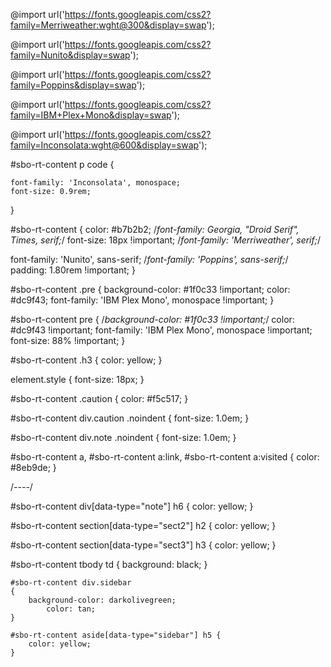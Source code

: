 @import url('https://fonts.googleapis.com/css2?family=Merriweather:wght@300&display=swap');

@import url('https://fonts.googleapis.com/css2?family=Nunito&display=swap');

@import url('https://fonts.googleapis.com/css2?family=Poppins&display=swap');

@import url('https://fonts.googleapis.com/css2?family=IBM+Plex+Mono&display=swap');

@import url('https://fonts.googleapis.com/css2?family=Inconsolata:wght@600&display=swap');



#sbo-rt-content p code {

    font-family: 'Inconsolata', monospace; 
    font-size: 0.9rem;
}

#sbo-rt-content {
    color: #b7b2b2;
    /*font-family: Georgia, "Droid Serif", Times, serif;*/
    font-size: 18px !important;
/*font-family: 'Merriweather', serif;*/

font-family: 'Nunito', sans-serif;
/*font-family: 'Poppins', sans-serif;*/
padding: 1.80rem  !important;
}

#sbo-rt-content .pre
{
background-color: #1f0c33 !important;
    color: #dc9f43;
font-family: 'IBM Plex Mono', monospace !important;
}

#sbo-rt-content pre
{
/*background-color: #1f0c33 !important;*/
    color: #dc9f43 !important;
font-family: 'IBM Plex Mono', monospace !important;
font-size: 88% !important;
}

#sbo-rt-content .h3 {
    color: yellow;
}

element.style {
   font-size: 18px;
}

#sbo-rt-content .caution {
    color: #f5c517;
}

#sbo-rt-content div.caution .noindent {
    font-size: 1.0em;
}


#sbo-rt-content div.note .noindent {
    font-size: 1.0em;
}


#sbo-rt-content a, #sbo-rt-content a:link, #sbo-rt-content a:visited {
    color: #8eb9de;
}

/*----*/


 #sbo-rt-content div[data-type="note"] h6
 {
 	color: yellow;
 }

 #sbo-rt-content section[data-type="sect2"] h2 {
    color: yellow;
    }

#sbo-rt-content section[data-type="sect3"] h3 {
  color: yellow;
    }

#sbo-rt-content tbody td {
    background: black;
    }

    #sbo-rt-content div.sidebar
    {
    	background-color: darkolivegreen;
    	    color: tan;
    }

    #sbo-rt-content aside[data-type="sidebar"] h5 {
    	color: yellow;
    }
